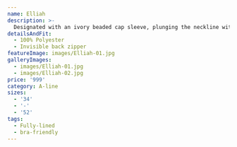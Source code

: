 ```yaml
---
name: Elliah
description: >-
  Designated with an ivory beaded cap sleeve, plunging the neckline with illusion net insert and side cut outs, created to highlight bust and waist.  Elliah is an elegant and romantic gown suitable for someone who is looking for simple style. The gown was made with draped chiffon, A-line skirt with slit.
detailsAndFit:
  - 100% Polyester
  - Invisible back zipper
featureImage: images/Elliah-01.jpg
galleryImages:
  - images/Elliah-01.jpg
  - images/Elliah-02.jpg
price: '999'
category: A-line
sizes:
  - '34'
  - '-'
  - '52'
tags:
  - Fully-lined
  - bra-friendly
---
```


